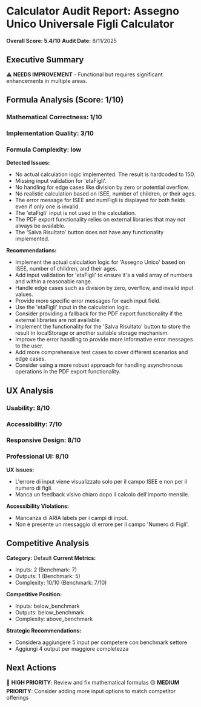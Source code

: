 # Calculator Audit Report: Assegno Unico Universale Figli Calculator

**Overall Score: 5.4/10**
**Audit Date:** 8/11/2025

## Executive Summary

⚠️ **NEEDS IMPROVEMENT** - Functional but requires significant enhancements in multiple areas.

## Formula Analysis (Score: 1/10)

### Mathematical Correctness: 1/10
### Implementation Quality: 3/10
### Formula Complexity: low

**Detected Issues:**
- No actual calculation logic implemented. The result is hardcoded to 150.
- Missing input validation for 'etaFigli'.
- No handling for edge cases like division by zero or potential overflow.
- No realistic calculation based on ISEE, number of children, or their ages.
- The error message for ISEE and numFigli is displayed for both fields even if only one is invalid.
- The 'etaFigli' input is not used in the calculation.
- The PDF export functionality relies on external libraries that may not always be available.
- The 'Salva Risultato' button does not have any functionality implemented.

**Recommendations:**
- Implement the actual calculation logic for 'Assegno Unico' based on ISEE, number of children, and their ages.
- Add input validation for 'etaFigli' to ensure it's a valid array of numbers and within a reasonable range.
- Handle edge cases such as division by zero, overflow, and invalid input values.
- Provide more specific error messages for each input field.
- Use the 'etaFigli' input in the calculation logic.
- Consider providing a fallback for the PDF export functionality if the external libraries are not available.
- Implement the functionality for the 'Salva Risultato' button to store the result in localStorage or another suitable storage mechanism.
- Improve the error handling to provide more informative error messages to the user.
- Add more comprehensive test cases to cover different scenarios and edge cases.
- Consider using a more robust approach for handling asynchronous operations in the PDF export functionality.

## UX Analysis

### Usability: 8/10
### Accessibility: 7/10  
### Responsive Design: 8/10
### Professional UI: 8/10

**UX Issues:**
- L'errore di input viene visualizzato solo per il campo ISEE e non per il numero di figli.
- Manca un feedback visivo chiaro dopo il calcolo dell'importo mensile.

**Accessibility Violations:**
- Mancanza di ARIA labels per i campi di input.
- Non è presente un messaggio di errore per il campo 'Numero di Figli'.

## Competitive Analysis

**Category:** Default
**Current Metrics:**
- Inputs: 2 (Benchmark: 7)
- Outputs: 1 (Benchmark: 5)
- Complexity: 10/10 (Benchmark: 7/10)

**Competitive Position:**
- Inputs: below_benchmark
- Outputs: below_benchmark  
- Complexity: above_benchmark

**Strategic Recommendations:**
- Considera aggiungere 5 input per competere con benchmark settore
- Aggiungi 4 output per maggiore completezza

## Next Actions

🔴 **HIGH PRIORITY**: Review and fix mathematical formulas
🟡 **MEDIUM PRIORITY**: Consider adding more input options to match competitor offerings
